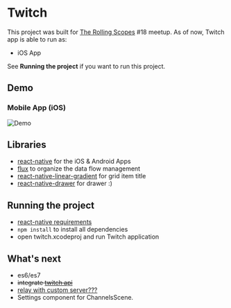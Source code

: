 # Twitch

This project was built for [The Rolling Scopes](http://rollingscopes.com/) #18 meetup.
As of now, Twitch app is able to run as:

- iOS App

See **Running the project** if you want to run this project.

## Demo

### Mobile App (iOS)
![Demo](assets/twitch.gif)

## Libraries

- [react-native](https://facebook.github.io/react-native) for the iOS & Android Apps
- [flux](https://facebook.github.io/flux) to organize the data flow management
- [react-native-linear-gradient](https://github.com/brentvatne/react-native-linear-gradient) for grid item title
- [react-native-drawer](https://github.com/root-two/react-native-drawer) for drawer :)

## Running the project
- [react-native requirements](https://facebook.github.io/react-native/docs/getting-started.html#requirements)
- `npm install` to install all dependencies
- open twitch.xcodeproj and run Twitch application

## What's next
- es6/es7
- ~~integrate [twitch api](https://github.com/justintv/Twitch-API)~~
- [relay with custom server???](https://facebook.github.io/relay/)
- Settings component for ChannelsScene.

